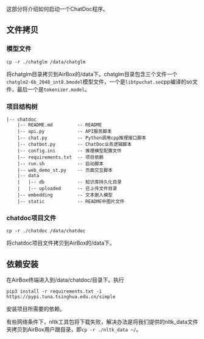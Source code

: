 这部分将介绍如何启动一个ChatDoc程序。
## 文件拷贝

### 模型文件
`cp -r ./chatglm /data/chatglm`

将chatglm目录拷贝到AirBox的/data下。chatglm目录包含三个文件一个`chatglm2-6b_2048_int8.bmodel`模型文件，一个是`libtpuchat.so`cpp编译的so文件，最后一个是`tokenizer.model`。

### 项目结构树
```
|-- chatdoc
    |-- README.md         -- README
    |-- api.py            -- API服务脚本
    |-- chat.py           -- Python调用cpp推理接口脚本
    |-- chatbot.py        -- ChatDoc业务逻辑脚本
    |-- config.ini        -- 推理模型配置文件
    |-- requirements.txt  -- 项目依赖
    |-- run.sh            -- 启动脚本
    |-- web_demo_st.py    -- 页面交互脚本
    |-- data          
    |   |-- db            -- 知识库持久化目录
    |   |-- uploaded      -- 已上传文件目录
    |-- embedding         -- 文本嵌入模型
    |-- static            -- README中图片文件
```

### chatdoc项目文件
`cp -r ./chatdoc /data/chatdoc`

将chatdoc项目文件拷贝到AirBox的/data下。

## 依赖安装
在AirBox终端进入到/data/chatdoc/目录下。执行

`pip3 install -r requirements.txt -i https://pypi.tuna.tsinghua.edu.cn/simple`

安装项目所需要的依赖。

有些网络条件下，nltk工具包将下载失败，解决办法是将我们提供的nltk_data文件夹拷贝到AirBox用户跟目录，即`cp -r ./nltk_data ~/`。